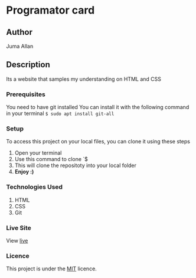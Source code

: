 # Programator card
## Author
Juma Allan
## Description
Its a website that samples my understanding on HTML and CSS
### Prerequisites
You need to have git installed
You can install it with the following command in your terminal
`$ sudo apt install git-all`
### Setup
To access this project on your local files, you can clone it using these steps
1. Open your terminal
1. Use this command to clone `$ 
1. This will clone the repositoty into your local folder
1. __Enjoy :)__
### Technologies Used
1. HTML
1. CSS
1. Git
### Live Site
View [live]()
### Licence
This project is under the  [MIT](LICENSE) licence.